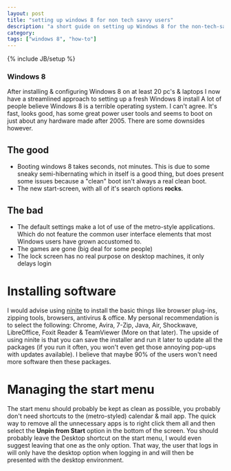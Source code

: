 ```yaml
---
layout: post
title: "setting up windows 8 for non tech savvy users"
description: "a short guide on setting up Windows 8 for the non-tech-savvy users"
category:
tags: ["windows 8", "how-to"]
---
```

{% include JB/setup %}

### Windows 8
After installing & configuring Windows 8 on at least 20 pc's & laptops I now have a streamlined approach to setting up a fresh Windows 8 install
A lot of people believe Windows 8 is a terrible operating system. I can't agree. It's fast, looks good, has some great power user tools and seems to boot on just about any hardware made after 2005.
There are some downsides however.

## The good
- Booting windows 8 takes seconds, not minutes. This is due to some sneaky semi-hibernating which in itself is a good thing, but does present some issues because a "clean" boot isn't always a real clean boot.
- The new start-screen, with all of it's search options __rocks__.

## The bad
- The default settings make a lot of use of the metro-style applications. Which do not feature the common user interface elements that most Windows users have grown accustomed to.
- The games are gone (big deal for some people)
- The lock screen has no real purpose on desktop machines, it only delays login


# Installing software
I would advise using [ninite](http://www.ninite.com) to install the basic things like browser plug-ins, zipping tools, browsers, antivirus & office. My personal recommendation is to select the following: Chrome, Avira, 7-Zip, Java, Air, Shockwave, LibreOffice, Foxit Reader & TeamViewer (More on that later). The upside of using ninite is that you can save the installer and run it later to update all the packages (if you run it often, you won't even get those annoying pop-ups with updates available).
I believe that maybe 90% of the users won't need more software then these packages.

# Managing the start menu
The start menu should probably be kept as clean as possible, you probably don't need shortcuts to the (metro-styled) calendar & mail app.
The quick way to remove all the unnecessary apps is to right click them all and then select the __Unpin from Start__ option in the bottom of the screen. You should probably leave the Desktop shortcut on the start menu, I would even suggest leaving that one as the only option. That way, the user that logs in will only have the desktop option when logging in and will then be presented with the desktop environment.
